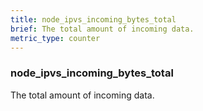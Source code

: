 ```yaml
---
title: node_ipvs_incoming_bytes_total
brief: The total amount of incoming data.
metric_type: counter
---
```

### node_ipvs_incoming_bytes_total

The total amount of incoming data.